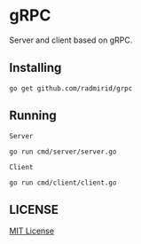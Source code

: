 # gRPC

Server and client based on gRPC.

## Installing

```
go get github.com/radmirid/grpc
```

## Running

`Server`

```
go run cmd/server/server.go
```

`Client`

```
go run cmd/client/client.go
```

## LICENSE

[MIT License](LICENSE)
